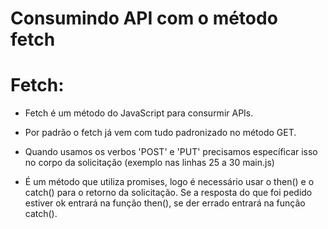 # Consumindo API com o método fetch

# Fetch:
- Fetch é um método do JavaScript para consurmir APIs.

- Por padrão o fetch já vem com tudo padronizado no método GET.

- Quando usamos os verbos 'POST' e 'PUT' precisamos específicar isso no corpo da solicitação (exemplo nas linhas 25 a 30 main.js)

- É um método que utiliza promises, logo é necessário usar o then() e o catch() para o retorno da solicitação. Se a resposta do que foi pedido estiver ok entrará na função then(), se der errado entrará na função catch().

